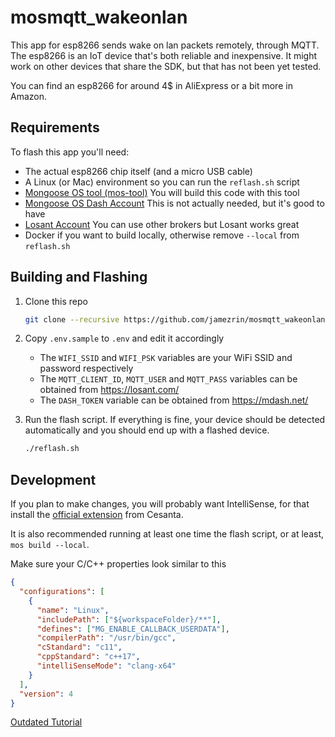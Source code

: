 # mosmqtt_wakeonlan

This app for esp8266 sends wake on lan packets remotely, through MQTT.
The esp8266 is an IoT device that's both reliable and inexpensive.
It might work on other devices that share the SDK, but that has
not been yet tested.

You can find an esp8266 for around 4\$ in AliExpress or a bit more in Amazon.

## Requirements

To flash this app you'll need:

- The actual esp8266 chip itself (and a micro USB cable)
- A Linux (or Mac) environment so you can run the `reflash.sh` script
- [Mongoose OS tool (mos-tool)](https://mongoose-os.com/docs/mongoose-os/quickstart/setup.md) You will build this code with this tool
- [Mongoose OS Dash Account](https://mdash.net/) This is not actually needed, but it's good to have
- [Losant Account](https://losant.com) You can use other brokers but Losant works great
- Docker if you want to build locally, otherwise remove `--local` from `reflash.sh`

## Building and Flashing

1. Clone this repo

   ```bash
   git clone --recursive https://github.com/jamezrin/mosmqtt_wakeonlan
   ```

2. Copy `.env.sample` to `.env` and edit it accordingly
    - The `WIFI_SSID` and `WIFI_PSK` variables are your WiFi SSID and password respectively
    - The `MQTT_CLIENT_ID`, `MQTT_USER` and `MQTT_PASS` variables can be obtained from https://losant.com/
    - The `DASH_TOKEN` variable can be obtained from https://mdash.net/

3. Run the flash script. If everything is fine, your device should be detected automatically and you should end up with a flashed device.

   ```bash
   ./reflash.sh
   ```

## Development

If you plan to make changes, you will probably want IntelliSense, for that install the [official extension](https://marketplace.visualstudio.com/items?itemName=mongoose-os.mongoose-os-ide) from Cesanta.

It is also recommended running at least one time the flash script, or at least, `mos build --local`.

Make sure your C/C++ properties look similar to this

```json
{
  "configurations": [
    {
      "name": "Linux",
      "includePath": ["${workspaceFolder}/**"],
      "defines": ["MG_ENABLE_CALLBACK_USERDATA"],
      "compilerPath": "/usr/bin/gcc",
      "cStandard": "c11",
      "cppStandard": "c++17",
      "intelliSenseMode": "clang-x64"
    }
  ],
  "version": 4
}
```

[Outdated Tutorial](https://jamezrin.wordpress.com/2018/03/09/wake-on-lan-remotely-and-securely-with-esp8266)

